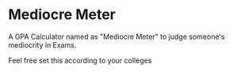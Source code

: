# Mediocre Meter
A GPA Calculator named as "Mediocre Meter" to judge someone's mediocrity in Exams.

Feel free set this according to your colleges
